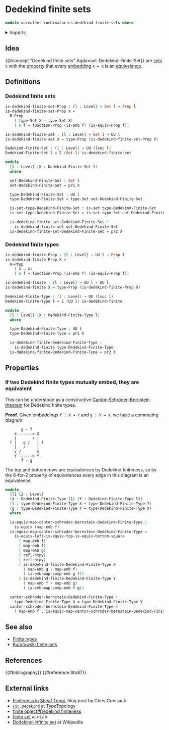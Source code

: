 # Dedekind finite sets

```agda
module univalent-combinatorics.dedekind-finite-sets where
```

<details><summary>Imports</summary>

```agda
open import foundation.dependent-pair-types
open import foundation.embeddings
open import foundation.equivalences
open import foundation.function-types
open import foundation.homotopies
open import foundation.propositions
open import foundation.sets
open import foundation.universe-levels
```

</details>

## Idea

{{#concept "Dedekind finite sets" Agda=set-Dedekind-Finite-Set}} are
[sets](foundation-core.sets.md) `X` with the
[property](foundation-core.propositions.md) that every
[embedding](foundation-core.embeddings.md) `X ↪ X` is an
[equivalence](foundation-core.equivalences.md).

## Definitions

### Dedekind finite sets

```agda
is-dedekind-finite-set-Prop : {l : Level} → Set l → Prop l
is-dedekind-finite-set-Prop X =
  Π-Prop
    ( type-Set X → type-Set X)
    ( λ f → function-Prop (is-emb f) (is-equiv-Prop f))

is-dedekind-finite-set : {l : Level} → Set l → UU l
is-dedekind-finite-set X = type-Prop (is-dedekind-finite-set-Prop X)

Dedekind-Finite-Set : (l : Level) → UU (lsuc l)
Dedekind-Finite-Set l = Σ (Set l) is-dedekind-finite-set

module _
  {l : Level} (X : Dedekind-Finite-Set l)
  where

  set-Dedekind-Finite-Set : Set l
  set-Dedekind-Finite-Set = pr1 X

  type-Dedekind-Finite-Set : UU l
  type-Dedekind-Finite-Set = type-Set set-Dedekind-Finite-Set

  is-set-type-Dedekind-Finite-Set : is-set type-Dedekind-Finite-Set
  is-set-type-Dedekind-Finite-Set = is-set-type-Set set-Dedekind-Finite-Set

  is-dedekind-finite-set-Dedekind-Finite-Set :
    is-dedekind-finite-set set-Dedekind-Finite-Set
  is-dedekind-finite-set-Dedekind-Finite-Set = pr2 X
```

### Dedekind finite types

```agda
is-dedekind-finite-Prop : {l : Level} → UU l → Prop l
is-dedekind-finite-Prop X =
  Π-Prop
    ( X → X)
    ( λ f → function-Prop (is-emb f) (is-equiv-Prop f))

is-dedekind-finite : {l : Level} → UU l → UU l
is-dedekind-finite X = type-Prop (is-dedekind-finite-Prop X)

Dedekind-Finite-Type : (l : Level) → UU (lsuc l)
Dedekind-Finite-Type l = Σ (UU l) is-dedekind-finite

module _
  {l : Level} (X : Dedekind-Finite-Type l)
  where

  type-Dedekind-Finite-Type : UU l
  type-Dedekind-Finite-Type = pr1 X

  is-dedekind-finite-Dedekind-Finite-Type :
    is-dedekind-finite type-Dedekind-Finite-Type
  is-dedekind-finite-Dedekind-Finite-Type = pr2 X
```

## Properties

### If two Dedekind finite types mutually embed, they are equivalent

This can be understood as a constructive
[Cantor–Schröder–Bernstein theorem](foundation.cantor-schroder-bernstein-escardo.md)
for Dedekind finite types.

**Proof.** Given embeddings `f : X ↪ Y` and `g : Y ↪ X`, we have a commuting
diagram

```text
       g ∘ f
    X ------> X
    |       ∧ |
  f |   g /   | f
    |   /     |
    ∨ /       ∨
    Y ------> Y.
       f ∘ g
```

The top and bottom rows are equivalences by Dedekind finiteness, so by the
6-for-2 property of equivalences every edge in this diagram is an equivalence.

```agda
module _
  {l1 l2 : Level}
  (X : Dedekind-Finite-Type l1) (Y : Dedekind-Finite-Type l2)
  (f : type-Dedekind-Finite-Type X ↪ type-Dedekind-Finite-Type Y)
  (g : type-Dedekind-Finite-Type Y ↪ type-Dedekind-Finite-Type X)
  where

  is-equiv-map-cantor-schroder-bernstein-Dedekind-Finite-Type :
    is-equiv (map-emb f)
  is-equiv-map-cantor-schroder-bernstein-Dedekind-Finite-Type =
    is-equiv-left-is-equiv-top-is-equiv-bottom-square
      ( map-emb f)
      ( map-emb f)
      ( map-emb g)
      ( refl-htpy)
      ( refl-htpy)
      ( is-dedekind-finite-Dedekind-Finite-Type X
        ( map-emb g ∘ map-emb f)
        ( is-emb-map-comp-emb g f))
      ( is-dedekind-finite-Dedekind-Finite-Type Y
        ( map-emb f ∘ map-emb g)
        ( is-emb-map-comp-emb f g))

  cantor-schroder-bernstein-Dedekind-Finite-Type :
    type-Dedekind-Finite-Type X ≃ type-Dedekind-Finite-Type Y
  cantor-schroder-bernstein-Dedekind-Finite-Type =
    ( map-emb f , is-equiv-map-cantor-schroder-bernstein-Dedekind-Finite-Type)
```

## See also

- [Finite types](univalent-combinatorics.finite-types.md)
- [Kuratowski finite sets](univalent-combinatorics.kuratowski-finite-sets.md)

## References

{{#bibliography}} {{#reference Sto87}}

## External links

- [Finiteness in Sheaf Topoi](https://grossack.site/2024/08/19/finiteness-in-sheaf-topoi),
  blog post by Chris Grossack
- [`Fin.Dedekind`](https://www.cs.bham.ac.uk/~mhe/TypeTopology/Fin.Dedekind.html)
  at TypeTopology
- [finite object#Dedekind finiteness](https://ncatlab.org/nlab/show/finite+object#dedekind_finiteness)
- [finite set](https://ncatlab.org/nlab/show/finite+set) at $n$Lab
- [Dedekind-infinite set](https://en.wikipedia.org/wiki/Dedekind-infinite_set)
  at Wikipedia
